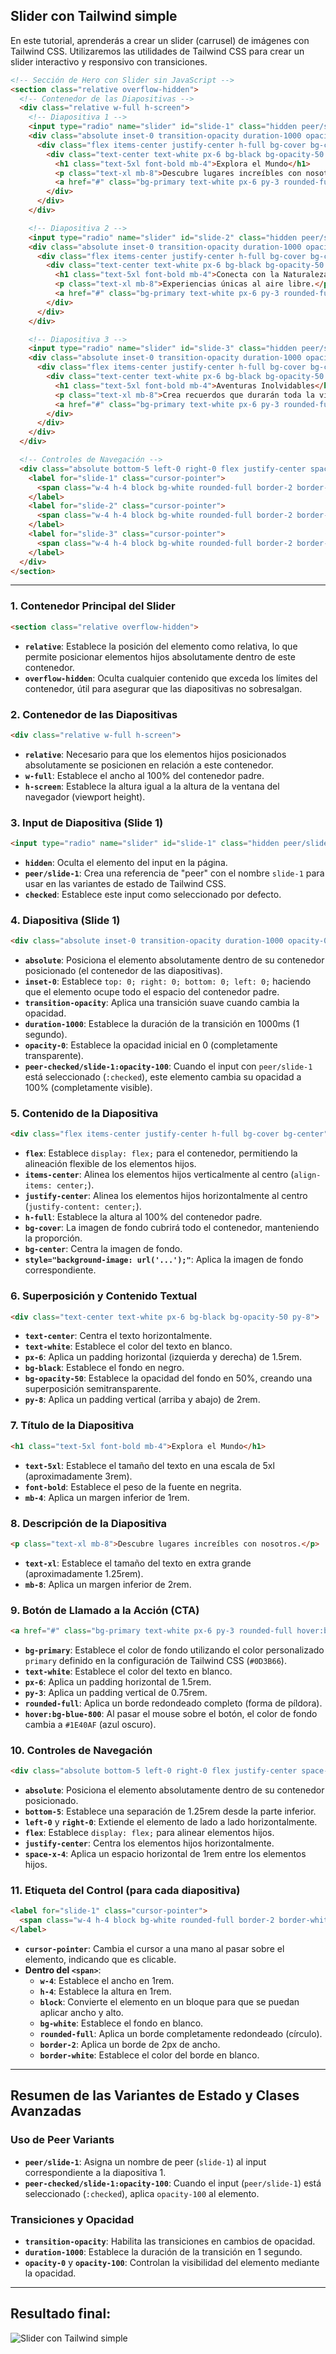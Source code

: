 ## **Slider con Tailwind simple**

En este tutorial, aprenderás a crear un slider (carrusel) de imágenes con Tailwind CSS. Utilizaremos las utilidades de Tailwind CSS para crear un slider interactivo y responsivo con transiciones.


```html
<!-- Sección de Hero con Slider sin JavaScript -->
<section class="relative overflow-hidden">
  <!-- Contenedor de las Diapositivas -->
  <div class="relative w-full h-screen">
    <!-- Diapositiva 1 -->
    <input type="radio" name="slider" id="slide-1" class="hidden peer/slide-1" checked>
    <div class="absolute inset-0 transition-opacity duration-1000 opacity-0 peer-checked/slide-1:opacity-100">
      <div class="flex items-center justify-center h-full bg-cover bg-center" style="background-image: url('https://picsum.photos/id/1018/1920/1080');">
        <div class="text-center text-white px-6 bg-black bg-opacity-50 py-8">
          <h1 class="text-5xl font-bold mb-4">Explora el Mundo</h1>
          <p class="text-xl mb-8">Descubre lugares increíbles con nosotros.</p>
          <a href="#" class="bg-primary text-white px-6 py-3 rounded-full hover:bg-blue-800">Comienza tu Viaje</a>
        </div>
      </div>
    </div>

    <!-- Diapositiva 2 -->
    <input type="radio" name="slider" id="slide-2" class="hidden peer/slide-2">
    <div class="absolute inset-0 transition-opacity duration-1000 opacity-0 peer-checked/slide-2:opacity-100">
      <div class="flex items-center justify-center h-full bg-cover bg-center" style="background-image: url('https://picsum.photos/id/1015/1920/1080');">
        <div class="text-center text-white px-6 bg-black bg-opacity-50 py-8">
          <h1 class="text-5xl font-bold mb-4">Conecta con la Naturaleza</h1>
          <p class="text-xl mb-8">Experiencias únicas al aire libre.</p>
          <a href="#" class="bg-primary text-white px-6 py-3 rounded-full hover:bg-blue-800">Reserva Ahora</a>
        </div>
      </div>
    </div>

    <!-- Diapositiva 3 -->
    <input type="radio" name="slider" id="slide-3" class="hidden peer/slide-3">
    <div class="absolute inset-0 transition-opacity duration-1000 opacity-0 peer-checked/slide-3:opacity-100">
      <div class="flex items-center justify-center h-full bg-cover bg-center" style="background-image: url('https://picsum.photos/id/1016/1920/1080');">
        <div class="text-center text-white px-6 bg-black bg-opacity-50 py-8">
          <h1 class="text-5xl font-bold mb-4">Aventuras Inolvidables</h1>
          <p class="text-xl mb-8">Crea recuerdos que durarán toda la vida.</p>
          <a href="#" class="bg-primary text-white px-6 py-3 rounded-full hover:bg-blue-800">Únete a Nosotros</a>
        </div>
      </div>
    </div>
  </div>

  <!-- Controles de Navegación -->
  <div class="absolute bottom-5 left-0 right-0 flex justify-center space-x-4">
    <label for="slide-1" class="cursor-pointer">
      <span class="w-4 h-4 block bg-white rounded-full border-2 border-white"></span>
    </label>
    <label for="slide-2" class="cursor-pointer">
      <span class="w-4 h-4 block bg-white rounded-full border-2 border-white"></span>
    </label>
    <label for="slide-3" class="cursor-pointer">
      <span class="w-4 h-4 block bg-white rounded-full border-2 border-white"></span>
    </label>
  </div>
</section>
```

---

### **1. Contenedor Principal del Slider**

```html
<section class="relative overflow-hidden">
```

- **`relative`**: Establece la posición del elemento como relativa, lo que permite posicionar elementos hijos absolutamente dentro de este contenedor.
- **`overflow-hidden`**: Oculta cualquier contenido que exceda los límites del contenedor, útil para asegurar que las diapositivas no sobresalgan.

### **2. Contenedor de las Diapositivas**

```html
<div class="relative w-full h-screen">
```

- **`relative`**: Necesario para que los elementos hijos posicionados absolutamente se posicionen en relación a este contenedor.
- **`w-full`**: Establece el ancho al 100% del contenedor padre.
- **`h-screen`**: Establece la altura igual a la altura de la ventana del navegador (viewport height).

### **3. Input de Diapositiva (Slide 1)**

```html
<input type="radio" name="slider" id="slide-1" class="hidden peer/slide-1" checked>
```

- **`hidden`**: Oculta el elemento del input en la página.
- **`peer/slide-1`**: Crea una referencia de "peer" con el nombre `slide-1` para usar en las variantes de estado de Tailwind CSS.
- **`checked`**: Establece este input como seleccionado por defecto.

### **4. Diapositiva (Slide 1)**

```html
<div class="absolute inset-0 transition-opacity duration-1000 opacity-0 peer-checked/slide-1:opacity-100">
```

- **`absolute`**: Posiciona el elemento absolutamente dentro de su contenedor posicionado (el contenedor de las diapositivas).
- **`inset-0`**: Establece `top: 0; right: 0; bottom: 0; left: 0;` haciendo que el elemento ocupe todo el espacio del contenedor padre.
- **`transition-opacity`**: Aplica una transición suave cuando cambia la opacidad.
- **`duration-1000`**: Establece la duración de la transición en 1000ms (1 segundo).
- **`opacity-0`**: Establece la opacidad inicial en 0 (completamente transparente).
- **`peer-checked/slide-1:opacity-100`**: Cuando el input con `peer/slide-1` está seleccionado (`:checked`), este elemento cambia su opacidad a 100% (completamente visible).

### **5. Contenido de la Diapositiva**

```html
<div class="flex items-center justify-center h-full bg-cover bg-center" style="background-image: url('...');">
```

- **`flex`**: Establece `display: flex;` para el contenedor, permitiendo la alineación flexible de los elementos hijos.
- **`items-center`**: Alinea los elementos hijos verticalmente al centro (`align-items: center;`).
- **`justify-center`**: Alinea los elementos hijos horizontalmente al centro (`justify-content: center;`).
- **`h-full`**: Establece la altura al 100% del contenedor padre.
- **`bg-cover`**: La imagen de fondo cubrirá todo el contenedor, manteniendo la proporción.
- **`bg-center`**: Centra la imagen de fondo.
- **`style="background-image: url('...');"`**: Aplica la imagen de fondo correspondiente.

### **6. Superposición y Contenido Textual**

```html
<div class="text-center text-white px-6 bg-black bg-opacity-50 py-8">
```

- **`text-center`**: Centra el texto horizontalmente.
- **`text-white`**: Establece el color del texto en blanco.
- **`px-6`**: Aplica un padding horizontal (izquierda y derecha) de 1.5rem.
- **`bg-black`**: Establece el fondo en negro.
- **`bg-opacity-50`**: Establece la opacidad del fondo en 50%, creando una superposición semitransparente.
- **`py-8`**: Aplica un padding vertical (arriba y abajo) de 2rem.

### **7. Título de la Diapositiva**

```html
<h1 class="text-5xl font-bold mb-4">Explora el Mundo</h1>
```

- **`text-5xl`**: Establece el tamaño del texto en una escala de 5xl (aproximadamente 3rem).
- **`font-bold`**: Establece el peso de la fuente en negrita.
- **`mb-4`**: Aplica un margen inferior de 1rem.

### **8. Descripción de la Diapositiva**

```html
<p class="text-xl mb-8">Descubre lugares increíbles con nosotros.</p>
```

- **`text-xl`**: Establece el tamaño del texto en extra grande (aproximadamente 1.25rem).
- **`mb-8`**: Aplica un margen inferior de 2rem.

### **9. Botón de Llamado a la Acción (CTA)**

```html
<a href="#" class="bg-primary text-white px-6 py-3 rounded-full hover:bg-blue-800">Comienza tu Viaje</a>
```

- **`bg-primary`**: Establece el color de fondo utilizando el color personalizado `primary` definido en la configuración de Tailwind CSS (`#0D3B66`).
- **`text-white`**: Establece el color del texto en blanco.
- **`px-6`**: Aplica un padding horizontal de 1.5rem.
- **`py-3`**: Aplica un padding vertical de 0.75rem.
- **`rounded-full`**: Aplica un borde redondeado completo (forma de píldora).
- **`hover:bg-blue-800`**: Al pasar el mouse sobre el botón, el color de fondo cambia a `#1E40AF` (azul oscuro).

### **10. Controles de Navegación**

```html
<div class="absolute bottom-5 left-0 right-0 flex justify-center space-x-4">
```

- **`absolute`**: Posiciona el elemento absolutamente dentro de su contenedor posicionado.
- **`bottom-5`**: Establece una separación de 1.25rem desde la parte inferior.
- **`left-0`** y **`right-0`**: Extiende el elemento de lado a lado horizontalmente.
- **`flex`**: Establece `display: flex;` para alinear elementos hijos.
- **`justify-center`**: Centra los elementos hijos horizontalmente.
- **`space-x-4`**: Aplica un espacio horizontal de 1rem entre los elementos hijos.

### **11. Etiqueta del Control (para cada diapositiva)**

```html
<label for="slide-1" class="cursor-pointer">
  <span class="w-4 h-4 block bg-white rounded-full border-2 border-white"></span>
</label>
```

- **`cursor-pointer`**: Cambia el cursor a una mano al pasar sobre el elemento, indicando que es clicable.
- **Dentro del `<span>`**:
  - **`w-4`**: Establece el ancho en 1rem.
  - **`h-4`**: Establece la altura en 1rem.
  - **`block`**: Convierte el elemento en un bloque para que se puedan aplicar ancho y alto.
  - **`bg-white`**: Establece el fondo en blanco.
  - **`rounded-full`**: Aplica un borde completamente redondeado (círculo).
  - **`border-2`**: Aplica un borde de 2px de ancho.
  - **`border-white`**: Establece el color del borde en blanco.

---

## **Resumen de las Variantes de Estado y Clases Avanzadas**

### **Uso de Peer Variants**

- **`peer/slide-1`**: Asigna un nombre de peer (`slide-1`) al input correspondiente a la diapositiva 1.
- **`peer-checked/slide-1:opacity-100`**: Cuando el input (`peer/slide-1`) está seleccionado (`:checked`), aplica `opacity-100` al elemento.

### **Transiciones y Opacidad**

- **`transition-opacity`**: Habilita las transiciones en cambios de opacidad.
- **`duration-1000`**: Establece la duración de la transición en 1 segundo.
- **`opacity-0`** y **`opacity-100`**: Controlan la visibilidad del elemento mediante la opacidad.

---

## Resultado final:

![Slider con Tailwind simple](../assets/tw/slider.avif)


